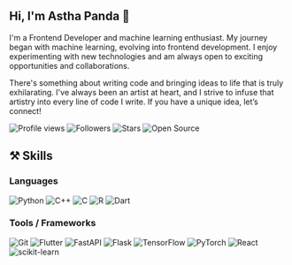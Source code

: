 ## Hi, I'm Astha Panda 👋

I'm a Frontend Developer and machine learning enthusiast. My journey began with machine learning, evolving into frontend development. I enjoy experimenting with new technologies and am always open to exciting opportunities and collaborations.

There's something about writing code and bringing ideas to life that is truly exhilarating. I've always been an artist at heart, and I strive to infuse that artistry into every line of code I write. If you have a unique idea, let’s connect!

![Profile views](https://komarev.com/ghpvc/?username=Astha062902&color=orange)
![Followers](https://img.shields.io/github/followers/Astha062902?label=Followers&style=social)
![Stars](https://img.shields.io/github/stars/Astha062902?style=social)
![Open Source](https://badges.frapsoft.com/os/v1/open-source.svg?v=103)

## ⚒️ Skills

### Languages
![Python](https://img.shields.io/badge/Python-3776AB?style=flat&logo=python&logoColor=white)
![C++](https://img.shields.io/badge/C++-00599C?style=flat&logo=cplusplus&logoColor=white)
![C](https://img.shields.io/badge/C-00599C?style=flat&logo=c&logoColor=white)
![R](https://img.shields.io/badge/R-276DC3?style=flat&logo=r&logoColor=white)
![Dart](https://img.shields.io/badge/Dart-0175C2?style=flat&logo=dart&logoColor=white)

### Tools / Frameworks
![Git](https://img.shields.io/badge/Git-F05032?style=flat&logo=git&logoColor=white)
![Flutter](https://img.shields.io/badge/Flutter-02569B?style=flat&logo=flutter&logoColor=white)
![FastAPI](https://img.shields.io/badge/FastAPI-009688?style=flat&logo=fastapi&logoColor=white)
![Flask](https://img.shields.io/badge/Flask-000000?style=flat&logo=flask&logoColor=white)
![TensorFlow](https://img.shields.io/badge/TensorFlow-FF6F00?style=flat&logo=tensorflow&logoColor=white)
![PyTorch](https://img.shields.io/badge/PyTorch-EE4C2C?style=flat&logo=pytorch&logoColor=white)
![React](https://img.shields.io/badge/React-61DAFB?style=flat&logo=react&logoColor=black)
![scikit-learn](https://img.shields.io/badge/scikit--learn-F7931E?style=flat&logo=scikit-learn&logoColor=white)


<!--
**Astha062902/Astha062902** is a ✨ _special_ ✨ repository because its `README.md` (this file) appears on your GitHub profile.

Here are some ideas to get you started:

- 🔭 I’m currently working on ...
- 🌱 I’m currently learning ...
- 👯 I’m looking to collaborate on ...
- 🤔 I’m looking for help with ...
- 💬 Ask me about ...
- 📫 How to reach me: ...
- 😄 Pronouns: ...
- ⚡ Fun fact: ...
-->
